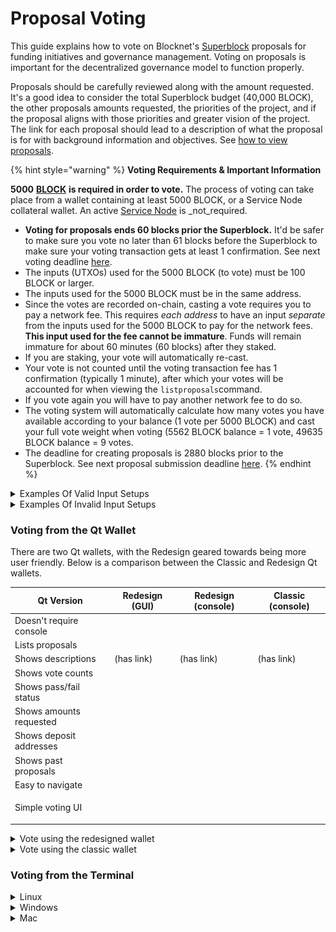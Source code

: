 # Proposal Voting

This guide explains how to vote on Blocknet's [Superblock](https://docs.blocknet.co/governance/introduction/#superblock) proposals for funding initiatives and governance management. Voting on proposals is important for the decentralized governance model to function properly.

Proposals should be carefully reviewed along with the amount requested. It's a good idea to consider the total Superblock budget (40,000 BLOCK), the other proposals amounts requested, the priorities of the project, and if the proposal aligns with those priorities and greater vision of the project. The link for each proposal should lead to a description of what the proposal is for with background information and objectives. See [how to view proposals](https://docs.blocknet.co/governance/view-proposals).

{% hint style="warning" %}
**Voting Requirements & Important Information**

**5000** [**BLOCK**](https://docs.blocknet.co/blockchain/introduction) **is required in order to vote.** The process of voting can take place from a wallet containing at least 5000 BLOCK, or a Service Node collateral wallet. An active [Service Node](https://docs.blocknet.co/service-nodes/introduction) is _not_required.

* **Voting for proposals ends 60 blocks prior the Superblock.** It'd be safer to make sure you vote no later than 61 blocks before the Superblock to make sure your voting transaction gets at least 1 confirmation. See next voting deadline [here](https://docs.blocknet.co/governance/introduction/#superblock-voting-deadline).
* The inputs (UTXOs) used for the 5000 BLOCK (to vote) must be 100 BLOCK or larger.
* The inputs used for the 5000 BLOCK must be in the same address.
* Since the votes are recorded on-chain, casting a vote requires you to pay a network fee. This requires _each address_ to have an input _separate_ from the inputs used for the 5000 BLOCK to pay for the network fees. **This input used for the fee cannot be immature**. Funds will remain immature for about 60 minutes (60 blocks) after they staked.
* If you are staking, your vote will automatically re-cast.
* Your vote is not counted until the voting transaction fee has 1 confirmation (typically 1 minute), after which your votes will be accounted for when viewing the `listproposals`command.
* If you vote again you will have to pay another network fee to do so.
* The voting system will automatically calculate how many votes you have available according to your balance (1 vote per 5000 BLOCK) and cast your full vote weight when voting (5562 BLOCK balance = 1 vote, 49635 BLOCK balance = 9 votes.
* The deadline for creating proposals is 2880 blocks prior to the Superblock. See next proposal submission deadline [here](https://docs.blocknet.co/governance/create-proposal/#proposal-submission-deadline).
{% endhint %}

<details>

<summary>Examples Of Valid Input Setups</summary>

1. Counts as 1 single vote:
   * Address A
     * Inputs: 2500, 2500, 1 (tx fee input)
     * Total: 5000 + 1 (tx fee input)
2. Counts as 1 single vote:
   * Address A
     * Inputs: 500, 500, 500, 500, 500, 500, 500, 500, 500, 500, 1 (tx fee input)
     * Total: 5000 + 1 (tx fee input)
3. Counts as 1 single vote wth excess (inefficient):
   * Address A
     * Inputs: 3000, 2500, 2500, 1 (tx fee input)
     * Total: 8000 + 1 (tx fee input)
   * Address B
     * Inputs: 3000 + 1 (tx fee input)
     * Total: 3000 + 1 (tx fee input)
4. Counts as 1 vote (inefficient):
   * Address A
     * Inputs: 2000, 2000, 1000, 1 (tx fee input)
     * Total: 5000 + 1 (tx fee input)
   * Address B
     * Inputs: 3000, 2000
     * Total: 5000 (no tx fee input)
5. Counts as 2 votes:
   * Address A
     * Inputs: 3000, 3000, 3000, 1000, 1 (tx fee input)
     * Total: 10000 + 1 (tx fee input)
6. Counts as 3 votes with excess (inefficient):
   * Address A
     * Inputs: 5000, 3000, 2000, 2000, 1 (tx fee input)
     * Total: 12000 + 1 (tx fee input)
   * Address B
     * Inputs: 3000, 3000, 2000, 1000, 1 (tx fee input)
     * Total: 9000 + 1 (tx fee input)

</details>

<details>

<summary>Examples Of Invalid Input Setups</summary>

1. Not at least 5000 BLOCK:
   * Address A
     * Inputs: 2500, 2000, 1 (tx fee input)
     * Total: 4500 + 1 (tx fee input)
2. Not enought to cover fee:
   * Address A
     * Inputs: 2500, 2500
     * Total: 5000
3. Fee is not a separate input:
   * Address A
     * Inputs: 2500, 2501
     * Total: 5001
4. 5000 BLOCK not in a single address:
   * Address A
     * Inputs: 4000, 1 (tx fee input)
     * Total: 4000 + 1 (tx fee input)
   * Address B
     * Inputs: 3000, 1 (tx fee input)
     * Total: 3000 + 1 (tx fee input)

</details>

### Voting from the Qt Wallet <a href="#voting-from-the-qt-wallet" id="voting-from-the-qt-wallet"></a>

There are two Qt wallets, with the Redesign geared towards being more user friendly. Below is a comparison between the Classic and Redesign Qt wallets.

| Qt Version              | Redesign (GUI) | Redesign (console) | Classic (console) |
| ----------------------- | -------------- | ------------------ | ----------------- |
| Doesn't require console |                |                    |                   |
| Lists proposals         |                |                    |                   |
| Shows descriptions      | (has link)     | (has link)         | (has link)        |
| Shows vote counts       |                |                    |                   |
| Shows pass/fail status  |                |                    |                   |
| Shows amounts requested |                |                    |                   |
| Shows deposit addresses |                |                    |                   |
| Shows past proposals    |                |                    |                   |
| Easy to navigate        |                |                    |                   |
| Simple voting UI        |                |                    | <p><br></p>       |

<details>

<summary>Vote using the redesigned wallet</summary>

![](<../.gitbook/assets/image (1).png>)

1. Open the [wallet](https://docs.blocknet.co/wallet/setup) and in the side menu, go to _Proposals_. The wallet needs to be unlocked to cast votes.
2.  The Proposals screen shows all the proposals submitted to the network. Above the list of proposals there is an option to filter by _Upcoming_, which displays the proposals that can currently be voted on. Select this filter to view all proposals currently open for voting.

    <img src="https://docs.blocknet.co/img/wallet-redesign/proposals-filter.png" alt="Filter Proposals" data-size="original">
3. **Review the proposals and the amount requested.** It's a good idea to consider the total Superblock budget, the other proposals amounts requested, the priorities of the project, and if the proposal aligns with those priorities and greater vision of the project. The link for each proposal should lead to a description of what the proposal is for with some background information and objectives.
4. The voting system will automatically calculate how many votes you have available according to your balance (1 vote per 5000 BLOCK) and cast your full vote weight when voting (5562 BLOCK balance = 1 vote, 49635 BLOCK balance = 9 votes.
5. When ready to vote on a proposal, select the _Vote_ button. A popup will appear that will be used to vote from. Select whether you'd like to approve the proposal (_Yes_) or vote against the proposal (_No_). After you have selected how you wish to vote, select the _Vote_ button. This registers your vote to the network after the vote transaction has 1 confirmation (about 1 minute).
6.  Once you have voted you can change your vote by selecting the _Change Vote_ button and selecting you new vote.&#x20;

    <img src="https://docs.blocknet.co/img/wallet-redesign/proposal-voted.png" alt="Proposal Voted" data-size="original">
7. Voting has now been completed.

<!---->

1. Repeat this process for every proposal you are voting for.
2. Your vote is not counted until the voting transaction fee has 1 confirmation (typically 1 minute), after which your votes will be accounted for.
3. If you spend any of your 5000 BLOCK inputs after you vote, the vote is marked invalid and you will need to cast your vote(s) again.
4. If you are staking, your vote will automatically re-cast.

</details>

<details>

<summary>Vote using the classic wallet</summary>

<img src="https://docs.blocknet.co/img/wallet-classic/wallet-classic.png" alt="Classic Wallet" data-size="original">

1. Open the [wallet](https://docs.blocknet.co/wallet/setup). The wallet needs to be unlocked to cast votes.
2. In the program menu, go to _Window_ > _Console_. The debug console will open in a new window.
3. In the input field at the bottom, type in `listproposals`, then press the _Enter_ key. To view proposals since a specific block, use `listproposals [BLOCK_NUMBER]` instead. Example: `listproposals 1209600`
4. A message showing all proposals will be returned.
5. **Review the proposals and the amount requested.** It's a good idea to consider the total Superblock budget, the other proposals amounts requested, the priorities of the project, and if the proposal aligns with those priorities and greater vision of the project. The link for each proposal should lead to a description of what the proposal is for with some background information and objectives.
6. The proposal hash, which is a unique identifier for the proposal, can be found in each proposal’s details. The voting command uses the following command structure: `vote [PROPOSAL_HASH] [VOTE]`
   * `PROPOSAL_HASH`: The hash of the proposal you are voting for
     * `VOTE`: Your vote (‘yes’ or ‘no’). `yes` means you'd like to vote to fund the proposal and `no` means you'd like to vote against the proposal so it isn't funded.
7. The voting system will automatically calculate how many votes you have available according to your balance (1 vote per 5000 BLOCK) and cast your full vote weight when voting (5562 BLOCK balance = 1 vote, 49635 BLOCK balance = 9 votes.
8.  To vote, type the above command with `[PROPOSAL_HASH]` and `[VOTE]` replaced with the respective variables in place. Below is an example:

    ```
    vote 06a50c125aa305fbe38fa0fe9a1b39db1b1318838aadaec55f95c7a52101d83f yes
    ```
9. Press the _Enter_ key to submit the command and register your vote to the network.
10. Voting has now been completed.

<!---->

1. Repeat this process for every proposal you are voting for.
2. Your vote is not counted until the voting transaction fee has 1 confirmation (typically 1 minute), after which your votes will be accounted for.
3. If you spend any of your 5000 BLOCK inputs after you vote, the vote is marked invalid and you will need to cast your vote(s) again.
4. If you are staking, your vote will automatically re-cast.

</details>

### Voting from the Terminal <a href="#voting-from-the-terminal" id="voting-from-the-terminal"></a>

<details>

<summary>Linux</summary>



1. Start the [wallet](https://docs.blocknet.co/wallet/setup). If it's not already running, use the following instructions to start it.&#x20;
   1. Navigate to the `bin` folder within your Blocknet wallet installation directory (EG: `~/blocknet/bin/`)
   2.  Type in the following command, replacing `[USERNAME]` and `[PASSWORD]` with the respective `rpcuser=` and `rpcpassword=` values from your `blocknet.conf` file located in your `~/.blocknet/` directory.

       ```
       ./blocknetd -rpcuser=[USERNAME] -rpcpassword=[PASSWORD] -daemon
       ```

       _Example:_

       ```
       ./blocknetd -rpcuser=JohnBlocknet -rpcpassword=supersecretpassword -daemon
       ```
2. The wallet process will begin in the current terminal window. You will need to open a new terminal window or tab and navigate to the same location before continuing.
3.  If your wallet was just started, you may need to wait a few minutes for the proposals to sync, otherwise you may not see the full list of proposals. Use the following command to view the proposals:

    ```
    ./blocknet-cli listproposals
    ```
4.  To view proposals since a specific block:

    ```
    ./blocknet-cli listproposals [BLOCK_NUMBER]
    ```

    _Example:_

    ```
    ./blocknet-cli listproposals 1209600
    ```
5. **Review the proposals and the amount requested.** It's a good idea to consider the total Superblock budget, the other proposals amounts requested, the priorities of the project, and if the proposal aligns with those priorities and greater vision of the project. The link for each proposal should lead to a description of what the proposal is for with some background information and objectives.
6. The voting system will automatically calculate how many votes you have available according to your balance (1 vote per 5000 BLOCK) and cast your full vote weight when voting (5562 BLOCK balance = 1 vote, 49635 BLOCK balance = 9 votes.
7.  Vote for the proposal using the following command, replacing the variable with the respective values:

    ```
    ./blocknet-cli vote [PROPOSAL_HASH] [VOTE]
    ```

    * `PROPOSAL_HASH`: The hash listed for the proposal you are voting for
      * `VOTE`: Your vote (‘yes’ or ‘no’). `yes` means you'd like to vote to fund the proposal and `no` means you'd like to vote against the proposal so it isn't funded.

    _Example:_

    ```
    ./blocknet-cli vote 06a50c125aa305fbe38fa0fe9a1b39db1b1318838aadaec55f95c7a52101d83f yes
    ```
8. Press the _Enter_ key to submit the command and register your vote to the network.
9. Voting has now been completed.

* Repeat this process for every proposal you are voting for.
* Your vote is not counted until the voting transaction fee has 1 confirmation (typically 1 minute), after which your votes will be accounted for.
* If you spend any of your 5000 BLOCK inputs after you vote, the vote is marked invalid and you will need to cast your vote(s) again.
* If you are staking, your vote will automatically re-cast.

</details>

<details>

<summary>Windows</summary>

1. Start the [wallet](https://docs.blocknet.co/wallet/setup). If it's not already running, use the following instructions to start it.&#x20;
2.  Type in the following command, replacing `[USERNAME]` and `[PASSWORD]` with the respective `rpcuser=` and `rpcpassword=` values from your `blocknet.conf` file located in the `C:\Users\[YourUsername]\AppData\Roaming\Blocknet` directory. This directory can be found by opening the file explorer and pasting in `%appdata%\Blocknet\` into the file explorer path field.

    ```
    blocknetd -rpcuser=[USERNAME] -rpcpassword=[PASSWORD]
    ```

    _Example:_

    ```
    blocknetd -rpcuser=JohnBlocknet -rpcpassword=supersecretpassword
    ```


3. The wallet process will begin in the current terminal window. You will need to open a new terminal window or tab and navigate to the same location before continuing.
4.  If your wallet was just started, you may need to wait a few minutes for the proposals to sync, otherwise you may not see the full list of proposals. Use the following command to view the proposals:

    ```
    ./blocknet-cli listproposals
    ```


5.  To view proposals since a specific block:

    ```
    ./blocknet-cli listproposals [BLOCK_NUMBER]
    ```

    _Example:_

    ```
    ./blocknet-cli listproposals 1209600
    ```

    ****
6.  **Review the proposals and the amount requested.** It's a good idea to consider the total Superblock budget, the other proposals amounts requested, the priorities of the project, and if the proposal aligns with those priorities and greater vision of the project. The link for each proposal should lead to a description of what the proposal is for with some background information and objectives.


7.  The voting system will automatically calculate how many votes you have available according to your balance (1 vote per 5000 BLOCK) and cast your full vote weight when voting (5562 BLOCK balance = 1 vote, 49635 BLOCK balance = 9 votes.


8.  Vote for the proposal using the following command, replacing the variable with the respective values:

    ```
    ./blocknet-cli vote [PROPOSAL_HASH] [VOTE]
    ```

    * `PROPOSAL_HASH`: The hash listed for the proposal you are voting for
    * `VOTE`: Your vote (‘yes’ or ‘no’). `yes` means you'd like to vote to fund the proposal and `no` means you'd like to vote against the proposal so it isn't funded.

    _Example:_

    ```
    ./blocknet-cli vote 06a50c125aa305fbe38fa0fe9a1b39db1b1318838aadaec55f95c7a52101d83f yes
    ```


9. Press the _Enter_ key to submit the command and register your vote to the network.
10. Voting has now been completed.

* Repeat this process for every proposal you are voting for.
* Your vote is not counted until the voting transaction fee has 1 confirmation (typically 1 minute), after which your votes will be accounted for.
* If you spend any of your 5000 BLOCK inputs after you vote, the vote is marked invalid and you will need to cast your vote(s) again.
* If you are staking, your vote will automatically re-cast.

</details>

<details>

<summary>Mac</summary>

1. Start the [wallet](https://docs.blocknet.co/wallet/setup). If it's not already running, use the following instructions to start it.
2. Type in the following command, replacing `[USERNAME]` and `[PASSWORD]` with the respective `rpcuser=` and `rpcpassword=` values from your `blocknet.conf` file located in your `~/Library/Application Support/Blocknet/` directory. This directory can be found by opening the Finder, in the program menu selecting _Go_ > _Go to Folder_, entering `~/Library/Application Support/Blocknet/` in the path, and pressing _Enter_.

```
./blocknetd -rpcuser=[USERNAME] -rpcpassword=[PASSWORD] -daemon
```

_Example:_

```
./blocknetd -rpcuser=JohnBlocknet -rpcpassword=supersecretpassword -daemon
```

1. The wallet process will begin in the current terminal window. You will need to open a new terminal window or tab and navigate to the same location before continuing.
2.  If your wallet was just started, you may need to wait a few minutes for the proposals to sync, otherwise you may not see the full list of proposals. Use the following command to view the proposals:

    ```
    ./blocknet-cli listproposals
    ```
3.  To view proposals since a specific block:

    ```
    ./blocknet-cli listproposals [BLOCK_NUMBER]
    ```

    _Example:_

    ```
    ./blocknet-cli listproposals 1209600
    ```
4. **Review the proposals and the amount requested.** It's a good idea to consider the total Superblock budget, the other proposals amounts requested, the priorities of the project, and if the proposal aligns with those priorities and greater vision of the project. The link for each proposal should lead to a description of what the proposal is for with some background information and objectives.
5. The voting system will automatically calculate how many votes you have available according to your balance (1 vote per 5000 BLOCK) and cast your full vote weight when voting (5562 BLOCK balance = 1 vote, 49635 BLOCK balance = 9 votes.
6.  Vote for the proposal using the following command, replacing the variable with the respective values:

    ```
    ./blocknet-cli vote [PROPOSAL_HASH] [VOTE]
    ```

    * `PROPOSAL_HASH`: The hash listed for the proposal you are voting for
    * `VOTE`: Your vote (‘yes’ or ‘no’). `yes` means you'd like to vote to fund the proposal and `no` means you'd like to vote against the proposal so it isn't funded.

    _Example:_

    ```
    ./blocknet-cli vote 06a50c125aa305fbe38fa0fe9a1b39db1b1318838aadaec55f95c7a52101d83f yes
    ```
7. Press the _Enter_ key to submit the command and register your vote to the network.
8. Voting has now been completed.

* Repeat this process for every proposal you are voting for.
* Your vote is not counted until the voting transaction fee has 1 confirmation (typically 1 minute), after which your votes will be accounted for.
* If you spend any of your 5000 BLOCK inputs after you vote, the vote is marked invalid and you will need to cast your vote(s) again.
* If you are staking, your vote will automatically re-cast.

</details>
